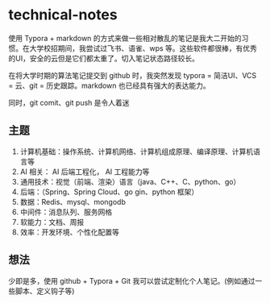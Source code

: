 # technical-notes
使用 Typora + markdown 的方式来做一些相对散乱的笔记是我大二开始的习惯。在大学校招期间，我尝试过飞书、语雀、wps 等。这些软件都很棒，有优秀的UI，安全的云但是它们都太重了。切入笔记状态路径较长。

在将大学时期的算法笔记提交到 github 时，我突然发现 typora = 简洁UI、VCS = 云、git = 历史跟踪。markdown 也已经具有强大的表达能力。

同时，git comit、git push 是令人着迷

## 主题

1. 计算机基础：操作系统、计算机网络、计算机组成原理、编译原理、计算机语言等
2. AI 相关： AI 后端工程化， AI 工程能力等
3. 通用技术：视觉（前端、渲染）语言（java、C++、C、python、go）
4. 后端：（Spring、Spring Cloud、go gin、python 框架）
5. 数据：Redis、mysql、mongodb
6. 中间件：消息队列、服务网格
7. 软能力：文档、周报
8. 效率：开发环境、个性化配置等

## 想法

少即是多，使用 github  + Typora + Git
我可以尝试定制化个人笔记。(例如通过一些脚本、定义钩子等)
